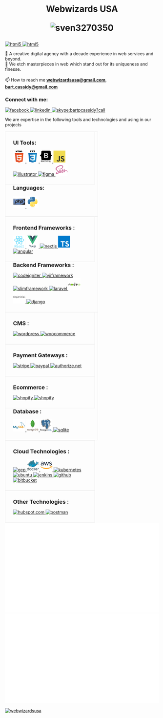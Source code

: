 <h1 align="center"> Webwizards USA
        <p align="center">
                <img
                src=""
                alt="sven3270350"/>
        </p>
</h1>


<!-- <p style="float: right;"> </p> -->
<a href="https://webwizardsusa.com/about-us/" target="_blank" rel="noreferrer"> <img
        src="https://github.com/webwizardsusa/webwizardsusa/blob/master/image_2022_12_02T11_21_24_051Z.png"
        alt="html5" width="321" height="223" /> </a>
        <a href="https://webwizardsusa.com/about-us/" target="_blank" rel="noreferrer"> <img
                src="https://github.com/webwizardsusa/webwizardsusa/blob/master/image_2022_12_02T11_21_11_034Z.png"
                alt="html5" width="321" height="223" /> </a>

 💬 A creative digital agency with a decade experience in web services and beyond.<br>
 💬 We etch masterpieces in web which stand out for its uniqueness and finesse.
 <br>
 <br>
 📫 How to reach me **webwizardsusa@gmail.com**, **bart.cassidy@gmail.com**
<h3 align="left">Connect with me:</h3>
<p>
 <a href="https://www.facebook.com/webwizardsusa" target="_blank" rel="noreferrer"> <img
                src="https://www.vectorlogo.zone/logos/facebook/facebook-tile.svg"
                alt="facebook" width="40" height="40" /> </a>
                <a href="https://www.linkedin.com/company/webwizardsusa/" target="_blank" rel="noreferrer"> <img
                        src="https://www.vectorlogo.zone/logos/linkedin/linkedin-tile.svg"
                        alt="linkedin" width="40" height="40" /> </a>
                        <a href="skype:bartpcassidy?call" target="_blank" rel="noreferrer"> <img
                                src="https://www.vectorlogo.zone/logos/skype/skype-tile.svg"
                                alt="skype:bartpcassidy?call" width="40" height="40" /> </a>
</p>
<p>We are expertise in the following tools and technologies and using in our projects</p>
<div style="width:48% !important; border: 1px solid #eee; float:left;padding:25px; margin-right: 2%;">
        <h3 style="font-size: 18px; margin-top: 0; margin-bottom: 15px;">UI Tools:</h3>
        <a href="https://www.w3.org/html/" target="_blank" rel="noreferrer"> <img
                src="https://raw.githubusercontent.com/devicons/devicon/master/icons/html5/html5-original-wordmark.svg"
                alt="html5" width="40" height="40" /> </a>
                <a href="https://www.w3schools.com/css/"
                target="_blank" rel="noreferrer"> <img
                src="https://raw.githubusercontent.com/devicons/devicon/master/icons/css3/css3-original-wordmark.svg"
                alt="css3" width="40" height="40" /> </a> 
                <a href="https://getbootstrap.com" target="_blank"
                rel="noreferrer"> <img
                src="https://raw.githubusercontent.com/devicons/devicon/master/icons/bootstrap/bootstrap-plain-wordmark.svg"
                alt="bootstrap" width="40" height="40" /> </a> 
                <a
                href="https://developer.mozilla.org/en-US/docs/Web/JavaScript" target="_blank" rel="noreferrer"> <img
                src="https://raw.githubusercontent.com/devicons/devicon/master/icons/javascript/javascript-original.svg"
                alt="javascript" width="40" height="40" /> </a>
                <a
                href="https://www.adobe.com/in/products/illustrator.html" target="_blank" rel="noreferrer"> <img
                src="https://www.vectorlogo.zone/logos/adobe_illustrator/adobe_illustrator-icon.svg"
                alt="illustrator" width="40" height="40" /> </a> 
                <a href="https://www.figma.com/" target="_blank"
   rel="noreferrer"> <img src="https://www.vectorlogo.zone/logos/figma/figma-icon.svg" alt="figma"
   width="40" height="40" /> </a> 
   <a href="https://sass-lang.com" target="_blank"
   rel="noreferrer"> <img
   src="https://raw.githubusercontent.com/devicons/devicon/master/icons/sass/sass-original.svg"
   alt="sass" width="40" height="40" /> </a>    
</div>
<div style="width:50%;border:1px solid #eee;padding:25px;">
        <h3  style="font-size: 18px;margin-top: 0; margin-bottom: 15px;">Languages:</h3>
        <a href="https://www.php.net" target="_blank"
      rel="noreferrer"> <img
      src="https://raw.githubusercontent.com/devicons/devicon/master/icons/php/php-original.svg"
      alt="php" width="40" height="40" /> </a>
      <a href="https://www.python.org" target="_blank"
      rel="noreferrer"> <img
      src="https://raw.githubusercontent.com/devicons/devicon/master/icons/python/python-original.svg"
      alt="python" width="40" height="40" /> </a>
</div>
<div style="width:48%;border:1px solid #eee;float: left;padding: 25px;margin-right: 2%;">
        <h3 style="font-size: 18px;margin-top: 0; margin-bottom: 15px;">Frontend Frameworks : </h3>
        <a href="https://reactjs.org/" target="_blank"
        rel="noreferrer"> <img
        src="https://raw.githubusercontent.com/devicons/devicon/master/icons/react/react-original-wordmark.svg"
        alt="react" width="40" height="40" /> </a> 
        <a href="https://vuejs.org/" target="_blank"
      rel="noreferrer"> <img
      src="https://raw.githubusercontent.com/devicons/devicon/master/icons/vuejs/vuejs-original-wordmark.svg"
      alt="vuejs" width="40" height="40" /> </a> 
      <a href="https://nextjs.org/" target="_blank"
      rel="noreferrer"> <img src="https://cdn.worldvectorlogo.com/logos/nextjs-2.svg" alt="nextjs" width="40"
      height="40" /> </a> 
      <a href="https://www.typescriptlang.org/"
      target="_blank" rel="noreferrer"> <img
      src="https://raw.githubusercontent.com/devicons/devicon/master/icons/typescript/typescript-original.svg"
      alt="typescript" width="40" height="40" /> </a>
      <a href="https://angular.io/"
      target="_blank" rel="noreferrer"> <img
      src="https://www.vectorlogo.zone/logos/angular/angular-icon.svg"
      alt="angular" width="40" height="40" /> </a> 
</div>
<div style="width:50%;border:1px solid #eee;padding: 25px;">  
        <h3 style="font-size: 18px;margin-top: 0; margin-bottom: 15px;">Backend Frameworks :</h3>
        <a href="https://codeigniter.com/" target="_blank"
        rel="noreferrer"> <img
        src="https://cdn.cdnlogo.com/logos/c/31/codeigniter.svg"
        alt="codeigniter" width="40" height="40" /> </a>
        <a href="https://www.yiiframework.com/" target="_blank"
        rel="noreferrer"> <img
        src="https://www.vectorlogo.zone/logos/yiiframework/yiiframework-icon.svg"
        alt="yiiframework" width="40" height="40" /> </a>
        <a href="https://www.slimframework.com/" target="_blank"
        rel="noreferrer"> <img
        src="https://cdn.cdnlogo.com/logos/s/17/slim.svg"
        alt="slimframework" width="40" height="40" /> </a>
        <a href="https://laravel.com/" target="_blank"
rel="noreferrer"> <img
src="https://cdn.cdnlogo.com/logos/l/23/laravel.svg"
alt="laravel" width="40" height="40" /> </a>
<a href="https://nodejs.org" target="_blank" rel="noreferrer"> <img
        src="https://raw.githubusercontent.com/devicons/devicon/master/icons/nodejs/nodejs-original-wordmark.svg"
        alt="nodejs" width="40" height="40" /> </a> 
        <a href="https://expressjs.com" target="_blank"
        rel="noreferrer"> <img
        src="https://raw.githubusercontent.com/devicons/devicon/master/icons/express/express-original-wordmark.svg"
        alt="express" width="40" height="40" /> </a>
   <a href="https://www.djangoproject.com/"
   target="_blank" rel="noreferrer"> <img src="https://cdn.worldvectorlogo.com/logos/django.svg"
   alt="django" width="40" height="40" /> </a>
 </div>
<div style="width:48%;border:1px solid #eee;float: left;padding: 25px;margin-right: 2%;">
        <h3 style="font-size: 18px;margin-top: 0; margin-bottom: 15px;">CMS :</h3>
        <a href="https://wordpress.com/" target="_blank"
rel="noreferrer"> <img
src="https://www.vectorlogo.zone/logos/wordpress/wordpress-icon.svg"
alt="wordpress" width="40" height="40" /> </a>
<a href="https://woocommerce.com" target="_blank"
rel="noreferrer"> <img
src="https://cdn.cdnlogo.com/logos/w/18/woocommerce.svg"
alt="woocommerce" width="40" height="40" /> </a>
</div>
<div style="width:48%;border:1px solid #eee;float: left;padding: 25px;margin-right: 2%;">
        <h3 style="font-size: 18px;margin-top: 0; margin-bottom: 15px;">Payment Gateways :</h3>
        <a href="https://stripe.com/" target="_blank"
rel="noreferrer"> <img
src="https://www.vectorlogo.zone/logos/stripe/stripe-icon.svg"
alt="stripe" width="40" height="40" /> </a>
<a href="https://www.paypal.com" target="_blank"
rel="noreferrer"> <img
src="https://www.vectorlogo.zone/logos/paypal/paypal-icon.svg"
alt="paypal" width="40" height="40" /> </a>
<a href="https://www.authorize.net/" target="_blank"
rel="noreferrer"> <img
src="https://www.authorize.net/conf/anet-2021/settings/wcm/templates/en-us-home-page-template/structure/_jcr_content/root/header/logo.img.jpg/1623941357644.jpg"
alt="authorize.net" width="206" height="45" /> </a>
</div>
<div style="width:48%;border:1px solid #eee;float: left;padding: 25px;margin-right: 2%;">
        <h3 style="font-size: 18px;margin-top: 0; margin-bottom: 15px;">Ecommerce :</h3>
        <a href="https://www.shopify.com/" target="_blank"
rel="noreferrer"> <img
src="https://www.vectorlogo.zone/logos/shopify/shopify-icon.svg"
alt="shopify" width="40" height="40" /> </a>
<a href="https://www.opencart.com/" target="_blank"
rel="noreferrer"> <img
src="https://cdn.cdnlogo.com/logos/o/51/opencart.svg"
alt="shopify" width="100" height="60" /> </a>
</div>
<div style="width: 50%; border: 1px solid #eee;padding: 25px;">
        <h3 style="font-size: 18px;margin-top: 0; margin-bottom: 15px;">Database : </h3>
        <a href="https://www.mysql.com/" target="_blank"
        rel="noreferrer"> <img
        src="https://raw.githubusercontent.com/devicons/devicon/master/icons/mysql/mysql-original-wordmark.svg"
        alt="mysql" width="40" height="40" /> </a>  
        <a href="https://www.mongodb.com/" target="_blank"
        rel="noreferrer"> <img
        src="https://raw.githubusercontent.com/devicons/devicon/master/icons/mongodb/mongodb-original-wordmark.svg"
        alt="mongodb" width="40" height="40" /> </a>
        <a href="https://www.postgresql.org" target="_blank"
        rel="noreferrer"> <img
        src="https://raw.githubusercontent.com/devicons/devicon/master/icons/postgresql/postgresql-original-wordmark.svg"
        alt="postgresql" width="40" height="40" /> </a> 
        <a href="https://www.sqlite.org/" target="_blank"
      rel="noreferrer"> <img src="https://www.vectorlogo.zone/logos/sqlite/sqlite-icon.svg" alt="sqlite"
      width="40" height="40" /> </a>
</div>
<div style="width: 48%; border: 1px solid #eee;float: left;padding: 25px;margin-right: 2%;">
        <h3  style="font-size: 18px;margin-top: 0; margin-bottom: 15px;">Cloud Technologies :</h3>
        <a href="https://cloud.google.com" target="_blank"
        rel="noreferrer"> <img src="https://www.vectorlogo.zone/logos/google_cloud/google_cloud-icon.svg"
        alt="gcp" width="40" height="40" /> </a> 
        <a href="https://www.docker.com/" target="_blank"
        rel="noreferrer"> <img
        src="https://raw.githubusercontent.com/devicons/devicon/master/icons/docker/docker-original-wordmark.svg"
        alt="docker" width="40" height="40" /> </a> 
        <a href="https://aws.amazon.com" target="_blank" rel="noreferrer"> <img
                src="https://raw.githubusercontent.com/devicons/devicon/master/icons/amazonwebservices/amazonwebservices-original-wordmark.svg"
                alt="aws" width="40" height="40" /> </a> 
                <a href="https://kubernetes.io" target="_blank"
      rel="noreferrer"> <img src="https://www.vectorlogo.zone/logos/kubernetes/kubernetes-icon.svg"
      alt="kubernetes" width="40" height="40" /> </a> 
      <a href="https://ubuntu.com/" target="_blank"
      rel="noreferrer"> <img src="https://www.vectorlogo.zone/logos/ubuntu/ubuntu-icon.svg"
      alt="ubuntu" width="40" height="40" /> </a> 
      <a href="https://www.jenkins.io/" target="_blank"
      rel="noreferrer"> <img src="https://www.vectorlogo.zone/logos/jenkins/jenkins-icon.svg"
      alt="jenkins" width="40" height="40" /> </a> 
      <a href="https://github.com/" target="_blank"
      rel="noreferrer"> <img src="https://www.vectorlogo.zone/logos/github/github-icon.svg"
      alt="github" width="40" height="40" /> </a> 
      <a href="https://bitbucket.org/" target="_blank"
      rel="noreferrer"> <img src="https://cdn.cdnlogo.com/logos/b/74/bitbucket-icon.svg"
      alt="bitbucket" width="40" height="40" /> </a> 
</div>
<div style="width:48%;border:1px solid #eee;float: left;padding: 25px;margin-right: 2%;">
        <h3 style="font-size: 18px;margin-top: 0; margin-bottom: 15px;">Other Technologies :</h3>
        <a href="https://www.hubspot.com/" target="_blank"
rel="noreferrer"> <img
src="https://www.vectorlogo.zone/logos/hubspot/hubspot-icon.svg"
alt="hubspot.com" width="40" height="40" /> </a>
<a href="https://postman.com" target="_blank"
        rel="noreferrer"> <img src="https://www.vectorlogo.zone/logos/getpostman/getpostman-icon.svg"
        alt="postman" width="40" height="40" /> </a> 
</div>
<br>
 <p> 
        <a href="https://github.com/ryo-ma/github-profile-trophy" style="float: right;"><img
                src="https://raw.githubusercontent.com/webwizardsusa/github-stats/master/generated/overview.svg#gh-light-mode-only"
                alt="webwizardsusa" /></a>
        <a href="https://github.com/ryo-ma/github-profile-trophy"><img
   src="https://raw.githubusercontent.com/webwizardsusa/github-stats/master/generated/languages.svg#gh-light-mode-only"
   alt="webwizardsusa" /></a> 
</p>
   <p > <a href="https://github.com/ryo-ma/github-profile-trophy"><img
        src="https://github-profile-trophy.vercel.app/?username=webwizardsusa"
        alt="webwizardsusa" /></a> </p>

